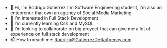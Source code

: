 - 👋 Hi, I’m Rodrigo Gutierrez I'm Software Engineering student, i'm also an enteprenur that own an agency of Social Media Marketing
- 👀 I’m interested in Full Stack Development
- 🌱 I’m currently learning Css and MySQL
- 💞️ I’m looking to collaborate on big proyect that can give me a lot of experience on full stack development
- 📫 How to reach me: Rodrigo@GutierrezDeltaAgency.com

<!---
RodxGutierrez17/RodxGutierrez17 is a ✨ special ✨ repository because its `README.md` (this file) appears on your GitHub profile.
You can click the Preview link to take a look at your changes.
--->
